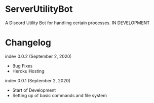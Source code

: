 # ServerUtilityBot
A Discord Utility Bot for handling certain processes. IN DEVELOPMENT

# Changelog
indev 0.0.2 (September 2, 2020)
- Bug Fixes
- Heroku Hosting

indev 0.0.1 (September 2, 2020)
- Start of Development
- Setting up of basic commands and file system